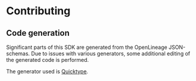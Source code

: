 # Contributing

## Code generation

Significant parts of this SDK are generated from the OpenLineage JSON-schemas. 
Due to issues with various generators, some additional editing of the generated code is performed.

The generator used is [Quicktype](https://quicktype.io).
